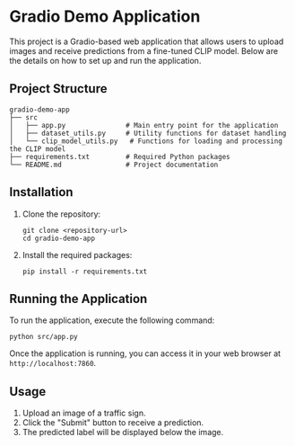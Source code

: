 # Gradio Demo Application

This project is a Gradio-based web application that allows users to upload images and receive predictions from a fine-tuned CLIP model. Below are the details on how to set up and run the application.

## Project Structure

```
gradio-demo-app
├── src
│   ├── app.py               # Main entry point for the application
│   ├── dataset_utils.py     # Utility functions for dataset handling
│   └── clip_model_utils.py   # Functions for loading and processing the CLIP model
├── requirements.txt         # Required Python packages
└── README.md                # Project documentation
```

## Installation

1. Clone the repository:
   ```
   git clone <repository-url>
   cd gradio-demo-app
   ```

2. Install the required packages:
   ```
   pip install -r requirements.txt
   ```

## Running the Application

To run the application, execute the following command:

```
python src/app.py
```

Once the application is running, you can access it in your web browser at `http://localhost:7860`.

## Usage

1. Upload an image of a traffic sign.
2. Click the "Submit" button to receive a prediction.
3. The predicted label will be displayed below the image.
